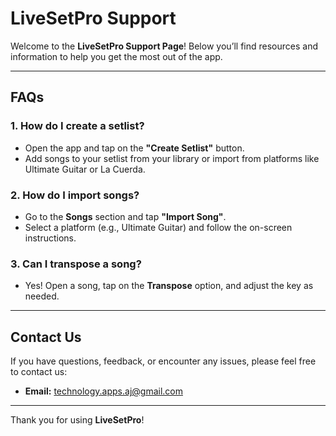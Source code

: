 # LiveSetPro Support  

Welcome to the **LiveSetPro Support Page**! Below you’ll find resources and information to help you get the most out of the app.  

---

## FAQs  

### 1. How do I create a setlist?  
- Open the app and tap on the **"Create Setlist"** button.  
- Add songs to your setlist from your library or import from platforms like Ultimate Guitar or La Cuerda.  

### 2. How do I import songs?  
- Go to the **Songs** section and tap **"Import Song"**.  
- Select a platform (e.g., Ultimate Guitar) and follow the on-screen instructions.  

### 3. Can I transpose a song?  
- Yes! Open a song, tap on the **Transpose** option, and adjust the key as needed.  

---

## Contact Us  

If you have questions, feedback, or encounter any issues, please feel free to contact us:  
- **Email:** [technology.apps.aj@gmail.com](mailto:technology.apps.aj@gmail.com)  

---


Thank you for using **LiveSetPro**!  
